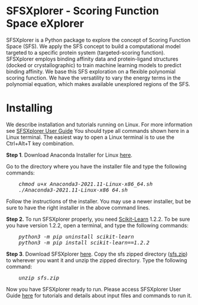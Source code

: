 # SFSXplorer - Scoring Function Space eXplorer
SFSXplorer is a Python package to explore the concept of Scoring Function Space (SFS). We apply the SFS concept to build a computational model targeted to a specific protein system (targeted-scoring function). SFSXplorer employs binding affinity data and protein-ligand structures (docked or crystallographic) to train machine learning models to predict binding affinity. We base this SFS exploration on a flexible polynomial scoring function. We have the versatility to vary the energy terms in the polynomial equation, which makes available unexplored regions of the SFS. 
# Installing
We describe installation and tutorials running on Linux. For more information see <a href="https://azevedolab.net/resources/sfsxplorer_2023.pdf" title ="SFSXplorer User Guide">SFSXplorer User Guide</a>
You should type all commands shown here in a Linux terminal. The easiest way to open
a Linux terminal is to use the Ctrl+Alt+T key combination.

<B>Step 1</B>. Download Anaconda Installer for Linux <a href="https://repo.anaconda.com/archive/Anaconda3-2021.11-Linux-x86_64.sh" title="Anaconda Installer for Linux">here</a>.

Go to the directory where you have the installer file and type the following commands:
<pre><I>    chmod u+x Anaconda3-2021.11-Linux-x86_64.sh
    ./Anaconda3-2021.11-Linux-x86_64.sh</I></pre>
<P>Follow the instructions of the installer. You may use a newer installer, but be sure to have the right installer in the above command lines.
</P>
<B>Step 2.</B> To run SFSXplorer properly, you need <a href="https://scikit-learn.org/stable/" title="Scikit-Learn. Machine Learning in Python">Scikit-Learn</a> 1.2.2. To be sure you have
version 1.2.2, open a terminal, and type the following commands:
<pre><I>    python3 -m pip uninstall scikit-learn
    python3 -m pip install scikit-learn==1.2.2</I></pre>
    
<P><B>Step 3</B>. Download SFSXplorer <a href="https://github.com/azevedolab/SFSXplorer/raw/master/sfs.zip" title="Zipped folder with SFSXplorer">here</a>. Copy the sfs zipped directory (<a href="https://github.com/azevedolab/SFSXplorer/raw/master/sfs.zip" title="Zipped folder with SFSXplorer">sfs.zip</a>) to wherever you want it and unzip the zipped directory.
Type the following command:</P>
<pre><I>    unzip sfs.zip</I></pre>
<P>Now you have SFSXplorer ready to run. Please access SFSXplorer User Guide <a href="https://azevedolab.net/resources/sfsxplorer_2023.pdf" title ="SFSXplorer User Guide">here</a> for tutorials and details about input files and commands to run it.
